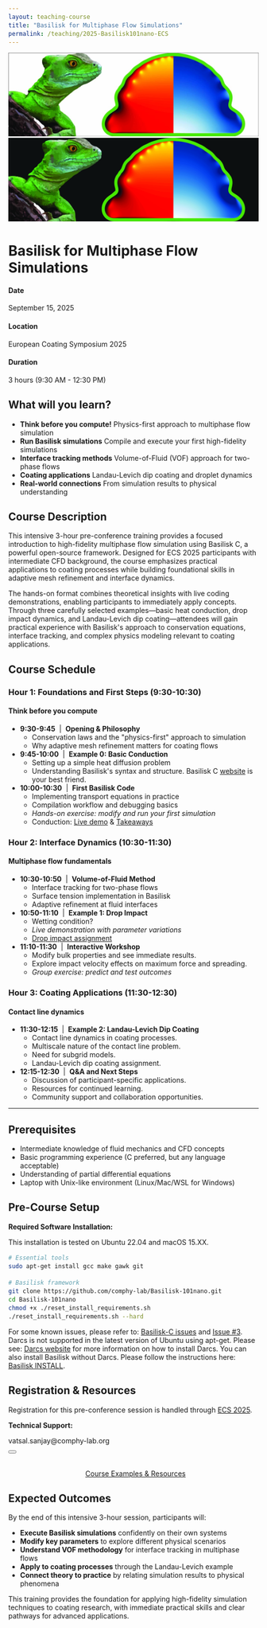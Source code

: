 ```yaml
---
layout: teaching-course
title: "Basilisk for Multiphase Flow Simulations"
permalink: /teaching/2025-Basilisk101nano-ECS
---
```


<div class="course-image">
  <img src="/assets/images/teaching/basilisk-madrid-banner.jpg" alt="Basilisk for Multiphase Flow Simulations" loading="lazy" class="light-mode-img">
  <img src="/assets/images/teaching/courseBanner-dark.jpg" alt="Basilisk for Multiphase Flow Simulations" loading="lazy" class="dark-mode-img">
</div>

<script>
  // Function to update image visibility based on theme
  function updateBannerImages() {
    const theme = document.documentElement.getAttribute('data-theme') || 'light';
    const lightImages = document.querySelectorAll('.light-mode-img');
    const darkImages = document.querySelectorAll('.dark-mode-img');

    if (theme === 'dark') {
      lightImages.forEach(img => img.style.display = 'none');
      darkImages.forEach(img => img.style.display = 'block');
    } else {
      lightImages.forEach(img => img.style.display = 'block');
      darkImages.forEach(img => img.style.display = 'none');
    }
  }
  
  // Run on page load
  document.addEventListener('DOMContentLoaded', updateBannerImages);
  
  // Watch for theme changes
  const observer = new MutationObserver(function(mutations) {
    mutations.forEach(function(mutation) {
      if (mutation.attributeName === 'data-theme') {
        updateBannerImages();
      }
    });
  });
  
  observer.observe(document.documentElement, { attributes: true });
</script>

# Basilisk for Multiphase Flow Simulations

<div class="course-details">
  <div class="course-details__item">
    <h4><i class="fa-solid fa-calendar-days"></i> Date</h4>
    <p>September 15, 2025</p>
  </div>
  <div class="course-details__item">
    <h4><i class="fa-solid fa-location-dot"></i> Location</h4>
    <p>European Coating Symposium 2025</p>
  </div>
  <div class="course-details__item">
    <h4><i class="fa-solid fa-clock"></i> Duration</h4>
    <p>3 hours (9:30 AM - 12:30 PM)</p>
  </div>
</div>

## What will you learn?

- **Think before you compute!** Physics-first approach to multiphase flow simulation
- **Run Basilisk simulations** Compile and execute your first high-fidelity simulations
- **Interface tracking methods** Volume-of-Fluid (VOF) approach for two-phase flows
- **Coating applications** Landau-Levich dip coating and droplet dynamics
- **Real-world connections** From simulation results to physical understanding

## Course Description

This intensive 3-hour pre-conference training provides a focused introduction to high-fidelity multiphase flow simulation using Basilisk C, a powerful open-source framework. Designed for ECS 2025 participants with intermediate CFD background, the course emphasizes practical applications to coating processes while building foundational skills in adaptive mesh refinement and interface dynamics.

The hands-on format combines theoretical insights with live coding demonstrations, enabling participants to immediately apply concepts. Through three carefully selected examples—basic heat conduction, drop impact dynamics, and Landau-Levich dip coating—attendees will gain practical experience with Basilisk's approach to conservation equations, interface tracking, and complex physics modeling relevant to coating applications.

## Course Schedule

### Hour 1: Foundations and First Steps (9:30-10:30)

#### Think before you compute

- **9:30-9:45** &nbsp;|&nbsp; **Opening & Philosophy**
  - Conservation laws and the "physics-first" approach to simulation
  - Why adaptive mesh refinement matters for coating flows
- **9:45-10:00** &nbsp;|&nbsp; **Example 0: Basic Conduction**
  - Setting up a simple heat diffusion problem
  - Understanding Basilisk's syntax and structure. Basilisk C [website](http://basilisk.fr) is your best friend.
- **10:00-10:30** &nbsp;|&nbsp; **First Basilisk Code**
  - Implementing transport equations in practice
  - Compilation workflow and debugging basics
  - _Hands-on exercise: modify and run your first simulation_
  - Conduction: [Live demo](https://blogs.comphy-lab.org/Lecture-Notes/Basilisk101/1st-workingAssignment) & [Takeaways](https://blogs.comphy-lab.org/Lecture-Notes/Basilisk101/1-conduction-takeaways)

### Hour 2: Interface Dynamics (10:30-11:30)

#### Multiphase flow fundamentals

- **10:30-10:50** &nbsp;|&nbsp; **Volume-of-Fluid Method**
  - Interface tracking for two-phase flows
  - Surface tension implementation in Basilisk
  - Adaptive refinement at fluid interfaces
- **10:50-11:10** &nbsp;|&nbsp; **Example 1: Drop Impact**
  - Wetting condition?
  - _Live demonstration with parameter variations_
  - [Drop impact assignment](https://blogs.comphy-lab.org/Lecture-Notes/Basilisk101/3rd-workingAssignment)
- **11:10-11:30** &nbsp;|&nbsp; **Interactive Workshop**
  - Modify bulk properties and see immediate results.
  - Explore impact velocity effects on maximum force and spreading.
  - _Group exercise: predict and test outcomes_

### Hour 3: Coating Applications (11:30-12:30)

#### Contact line dynamics

- **11:30-12:15** &nbsp;|&nbsp; **Example 2: Landau-Levich Dip Coating**
  - Contact line dynamics in coating processes.
  - Multiscale nature of the contact line problem.
  - Need for subgrid models.
  - Landau-Levich dip coating assignment.
- **12:15-12:30** &nbsp;|&nbsp; **Q&A and Next Steps**
  - Discussion of participant-specific applications.
  - Resources for continued learning.
  - Community support and collaboration opportunities.

---

## Prerequisites

- Intermediate knowledge of fluid mechanics and CFD concepts
- Basic programming experience (C preferred, but any language acceptable)
- Understanding of partial differential equations
- Laptop with Unix-like environment (Linux/Mac/WSL for Windows)

## Pre-Course Setup

**Required Software Installation:**

This installation is tested on Ubuntu 22.04 and macOS 15.XX.

```bash
# Essential tools
sudo apt-get install gcc make gawk git

# Basilisk framework
git clone https://github.com/comphy-lab/Basilisk-101nano.git
cd Basilisk-101nano
chmod +x ./reset_install_requirements.sh
./reset_install_requirements.sh --hard
```

For some known issues, please refer to: [Basilisk-C issues](https://github.com/comphy-lab/basilisk-C/issues) and [Issue #3](https://github.com/comphy-lab/basilisk-C/issues/3).
Darcs is not supported in the latest version of Ubuntu using apt-get. Please see: [Darcs website](https://darcs.net/) for more information on how to install Darcs. You can also install Basilisk without Darcs. Please follow the instructions here: [Basilisk INSTALL](http://basilisk.fr/src/INSTALL).

## Registration & Resources

Registration for this pre-conference session is handled through [ECS 2025](https://ecs2025.org/program/#program).

**Technical Support:**

<div class="email-container">
  <span class="email-text">vatsal.sanjay@comphy-lab.org</span>
  <div class="email-actions">
    <a class="email-link" href="mailto:vatsal.sanjay@comphy-lab.org" aria-label="Email vatsal.sanjay@comphy-lab.org">
      <i class="fa-regular fa-envelope"></i>
    </a>
    <button class="copy-btn" data-text="vatsal.sanjay@comphy-lab.org" onclick="copyEmail(this)" aria-label="Copy email address vatsal.sanjay@comphy-lab.org">
      <i class="fa-regular fa-copy"></i>
    </button>
    <div aria-live="polite" aria-atomic="true" style="position: absolute; left: -10000px; width: 1px; height: 1px; overflow: hidden;"></div>
  </div>
</div>

<script>
function copyEmail(button) {
  // Get the email from the data attribute
  const textToCopy = button.getAttribute('data-text');
  
  // Debug log to see what we're trying to copy
  console.log('Copying email:', textToCopy);
  
  const originalIcon = button.innerHTML;
  
  // Use modern clipboard API first
  if (navigator.clipboard && navigator.clipboard.writeText) {
    navigator.clipboard.writeText(textToCopy)
      .then(() => {
        // Success - show checkmark
        button.innerHTML = '<i class="fa-solid fa-check"></i>';
        button.classList.add('copied');
        
        setTimeout(() => {
          button.innerHTML = originalIcon;
          button.classList.remove('copied');
        }, 2000);
      })
      .catch(() => {
        // If modern API fails, use fallback
        fallbackCopy(textToCopy, button, originalIcon);
      });
  } else {
    // Use fallback for older browsers
    fallbackCopy(textToCopy, button, originalIcon);
  }
}

function fallbackCopy(text, button, originalIcon) {
  const textarea = document.createElement('textarea');
  textarea.value = text;
  textarea.style.position = 'fixed';
  textarea.style.left = '-999999px';
  textarea.style.top = '-999999px';
  document.body.appendChild(textarea);
  textarea.focus();
  textarea.select();
  
  try {
    const successful = document.execCommand('copy');
    if (successful) {
      button.innerHTML = '<i class="fa-solid fa-check"></i>';
      button.classList.add('copied');
      
      setTimeout(() => {
        button.innerHTML = originalIcon;
        button.classList.remove('copied');
      }, 2000);
    }
  } catch (err) {
    console.error('Copy failed:', err);
  } finally {
    document.body.removeChild(textarea);
  }
}
</script>

<div style="margin-top: 2rem; text-align: center;">
  <a href="https://github.com/comphy-lab/Basilisk-101nano" class="course-card__link" target="_blank" rel="noopener noreferrer" aria-label="Course GitHub Repository">
    <i class="fa-brands fa-github" style="margin-right: 0.5rem; font-style: normal;"></i>Course Examples & Resources
  </a>
</div>

## Expected Outcomes

By the end of this intensive 3-hour session, participants will:

- **Execute Basilisk simulations** confidently on their own systems
- **Modify key parameters** to explore different physical scenarios
- **Understand VOF methodology** for interface tracking in multiphase flows
- **Apply to coating processes** through the Landau-Levich example
- **Connect theory to practice** by relating simulation results to physical phenomena

This training provides the foundation for applying high-fidelity simulation techniques to coating research, with immediate practical skills and clear pathways for advanced applications.